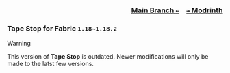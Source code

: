 ### <p align=right>[Main Branch `←`](https://github.com/KrLite/Tape-Stop)&emsp;[`→` Modrinth](https://modrinth.com/mod/tape-stop)</p>

### Tape Stop for Fabric `1.18~1.18.2`

> [!WARNING]
> This version of **Tape Stop** is outdated. Newer modifications will only be made to the latst few versions.
